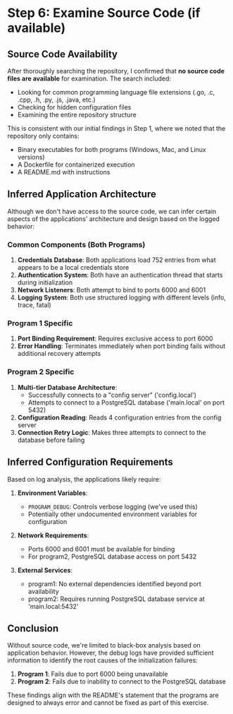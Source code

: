 # Step 6: Examine Source Code (if available)

## Source Code Availability
After thoroughly searching the repository, I confirmed that **no source code files are available** for examination. The search included:

- Looking for common programming language file extensions (.go, .c, .cpp, .h, .py, .js, .java, etc.)
- Checking for hidden configuration files
- Examining the entire repository structure

This is consistent with our initial findings in Step 1, where we noted that the repository only contains:
- Binary executables for both programs (Windows, Mac, and Linux versions)
- A Dockerfile for containerized execution
- A README.md with instructions

## Inferred Application Architecture

Although we don't have access to the source code, we can infer certain aspects of the applications' architecture and design based on the logged behavior:

### Common Components (Both Programs)
1. **Credentials Database**: Both applications load 752 entries from what appears to be a local credentials store
2. **Authentication System**: Both have an authentication thread that starts during initialization
3. **Network Listeners**: Both attempt to bind to ports 6000 and 6001
4. **Logging System**: Both use structured logging with different levels (info, trace, fatal)

### Program 1 Specific
1. **Port Binding Requirement**: Requires exclusive access to port 6000
2. **Error Handling**: Terminates immediately when port binding fails without additional recovery attempts

### Program 2 Specific
1. **Multi-tier Database Architecture**:
   - Successfully connects to a "config server" ('config.local')
   - Attempts to connect to a PostgreSQL database ('main.local' on port 5432)
2. **Configuration Reading**: Reads 4 configuration entries from the config server
3. **Connection Retry Logic**: Makes three attempts to connect to the database before failing

## Inferred Configuration Requirements

Based on log analysis, the applications likely require:

1. **Environment Variables**:
   - `PROGRAM_DEBUG`: Controls verbose logging (we've used this)
   - Potentially other undocumented environment variables for configuration

2. **Network Requirements**:
   - Ports 6000 and 6001 must be available for binding
   - For program2, PostgreSQL database access on port 5432

3. **External Services**:
   - program1: No external dependencies identified beyond port availability
   - program2: Requires running PostgreSQL database service at 'main.local:5432'

## Conclusion

Without source code, we're limited to black-box analysis based on application behavior. However, the debug logs have provided sufficient information to identify the root causes of the initialization failures:

1. **Program 1**: Fails due to port 6000 being unavailable
2. **Program 2**: Fails due to inability to connect to the PostgreSQL database

These findings align with the README's statement that the programs are designed to always error and cannot be fixed as part of this exercise.
